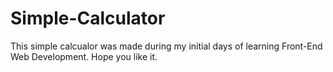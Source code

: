 # Simple-Calculator

This simple calcualor was made during my initial days of learning Front-End Web Development. Hope you like it.
